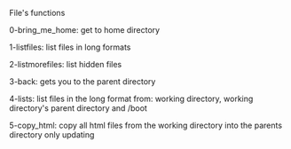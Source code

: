 File's functions

0-bring_me_home: get to home directory

1-listfiles: list files in long formats

2-listmorefiles: list hidden files

3-back: gets you to the parent directory

4-lists: list files in the long format from: working directory, working directory's parent directory and /boot

5-copy_html: copy all html files from the working directory into the parents directory only updating
